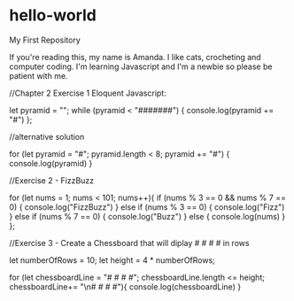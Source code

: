 # hello-world
My First Repository

If you're reading this, my name is Amanda. I like cats, crocheting and computer coding.
I'm learning Javascript and I'm a newbie so please be patient with me. 

//Chapter 2 Exercise 1 Eloquent Javascript:

let pyramid = "";
while (pyramid < "#######") {
console.log(pyramid += "#")
};

//alternative solution

for (let pyramid = "#"; pyramid.length < 8; pyramid += "#") {
console.log(pyramid)
}

//Exercise 2 - FizzBuzz

for (let nums = 1; nums < 101; nums++){
if (nums % 3 == 0 && nums % 7 == 0) {
console.log("FizzBuzz")
} else if (nums % 3 == 0) {
console.log("Fizz") 
} else if (nums % 7 == 0) {
console.log("Buzz")
} else {
console.log(nums)
}
};

//Exercise 3 - Create a Chessboard that will diplay # # # # in rows

let numberOfRows = 10;
let height = 4 * numberOfRows;

for (let chessboardLine = "# # # #"; chessboardLine.length <= height; chessboardLine+= "\n# # # #"){
  console.log(chessboardLine)
}
